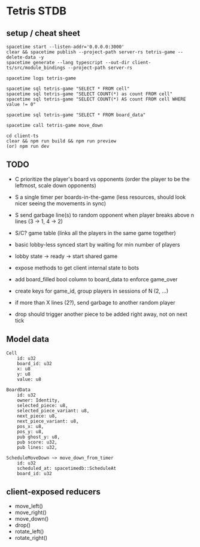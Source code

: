 # Tetris STDB

## setup / cheat sheet

```
spacetime start --listen-addr='0.0.0.0:3000'
clear && spacetime publish --project-path server-rs tetris-game --delete-data -y
spacetime generate --lang typescript --out-dir client-ts/src/module_bindings --project-path server-rs

spacetime logs tetris-game

spacetime sql tetris-game "SELECT * FROM cell"
spacetime sql tetris-game "SELECT COUNT(*) as count FROM cell"
spacetime sql tetris-game "SELECT COUNT(*) AS count FROM cell WHERE value != 0"

spacetime sql tetris-game "SELECT * FROM board_data"

spacetime call tetris-game move_down

cd client-ts
clear && npm run build && npm run preview
(or) npm run dev
```

## TODO

- C prioritize the player's board vs opponents (order the player to be the leftmost, scale down opponents)
- S a single timer per boards-in-the-game (less resources, should look nicer seeing the movements in sync)
- S send garbage line(s) to random opponent when player breaks above n lines (3 -> 1, 4 -> 2)

- S/C? game table (links all the players in the same game together)
- basic lobby-less synced start by waiting for min number of players
- lobby state -> ready -> start shared game
- expose methods to get client internal state to bots
- add board_filled bool column to board_data to enforce game_over

- create keys for game_id, group players in sessions of N (2, ...)
- if more than X lines (2?), send garbage to another random player
- drop should trigger another piece to be added right away, not on next tick

## Model data

```
Cell
    id: u32
    board_id: u32
    x: u8
    y: u8
    value: u8

BoardData
    id: u32
    owner: Identity,
    selected_piece: u8,
    selected_piece_variant: u8,
    next_piece: u8,
    next_piece_variant: u8,
    pos_x: u8,
    pos_y: u8,
    pub ghost_y: u8,
    pub score: u32,
    pub lines: u32,

ScheduleMoveDown ~> move_down_from_timer
    id: u32
    scheduled_at: spacetimedb::ScheduleAt
    board_id: u32

```

## client-exposed reducers

- move_left()
- move_right()
- move_down()
- drop()
- rotate_left()
- rotate_right()
